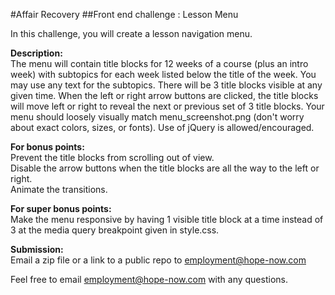 #Affair Recovery
##Front end challenge : Lesson Menu


In this challenge, you will create a lesson navigation menu.

<b>Description:</b><br>
The menu will contain title blocks for 12 weeks of a course (plus an intro week) with subtopics for each week listed below the title of the week. You may use any text for the subtopics. There will be 3 title blocks visible at any given time. When the left or right arrow buttons are clicked, the title blocks will move left or right to reveal the next or previous set of 3 title blocks. Your menu should loosely visually match menu_screenshot.png (don't worry about exact colors, sizes, or fonts). Use of jQuery is allowed/encouraged.

<b>For bonus points:</b><br>
Prevent the title blocks from scrolling out of view.<br>
Disable the arrow buttons when the title blocks are all the way to the left or right.<br>
Animate the transitions.

<b>For super bonus points:</b><br>
Make the menu responsive by having 1 visible title block at a time instead of 3 at the media query breakpoint given in style.css.

<b>Submission:</b><br>
Email a zip file or a link to a public repo to employment@hope-now.com

Feel free to email employment@hope-now.com with any questions.
